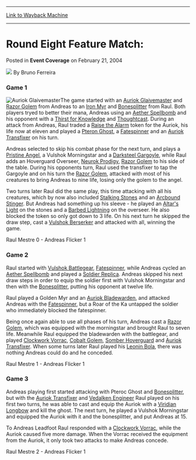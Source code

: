 
---
[Link to Wayback Machine](https://web.archive.org/web/20171030063539/https://magic.wizards.com/en/articles/archive/event-coverage/round-eight-feature-match-2004-02-21-0)

[_metadata_:author]:- "Bruno Ferreira"
[_metadata_:description]:- "Game 1The game started with an Auriok Glaivemaster and Razor Golem from Andreas to an Iron Myr and Bonesplitter from Raul."
[_metadata_:generator]:- "Drupal 7 (http://drupal.org)"
[_metadata_:node]:- "779526"
[_metadata_:publish_date]:- "2004-02-21"
[_metadata_:source]:- "div-main-content"
[_metadata_:title]:- "Round Eight Feature Match:"
[_metadata_:wayback_capture_timestamp]:- "2017-10-30 06:35:39"
[_metadata_:wayback_raw_url]:- "https://web.archive.org/web/20171030063539id_/https://magic.wizards.com/en/articles/archive/event-coverage/round-eight-feature-match-2004-02-21-0"
[_metadata_:wayback_url]:- "https://magic.wizards.com/en/articles/archive/event-coverage/round-eight-feature-match-2004-02-21-0"
---


Round Eight Feature Match:
==========================



 Posted in **Event Coverage**
 on February 21, 2004 






![](https://media.magic.wizards.com/styles/auth_small/public/generic-avatar-150_628.png)
By Bruno Ferreira











### Game 1

![Auriok Glaivemaster](http://gatherer.wizards.com/Handlers/Image.ashx?type=card&name=Auriok+Glaivemaster)The game started with an [Auriok Glaivemaster](http://gatherer.wizards.com/Pages/Card/Details.aspx?name=Auriok+Glaivemaster) and [Razor Golem](http://gatherer.wizards.com/Pages/Card/Details.aspx?name=Razor+Golem) from Andreas to an [Iron Myr](http://gatherer.wizards.com/Pages/Card/Details.aspx?name=Iron+Myr) and [Bonesplitter](http://gatherer.wizards.com/Pages/Card/Details.aspx?name=Bonesplitter) from Raul. Both players tryed to better their mana, Andreas using an [Aether Spellbomb](http://gatherer.wizards.com/Pages/Card/Details.aspx?name=Aether+Spellbomb) and his opponent with a [Thirst for Knowledge](http://gatherer.wizards.com/Pages/Card/Details.aspx?name=Thirst+for+Knowledge) and [Thoughtcast](http://gatherer.wizards.com/Pages/Card/Details.aspx?name=Thoughtcast). During an attack from Andreas, Raul traded a [Raise the Alarm](http://gatherer.wizards.com/Pages/Card/Details.aspx?name=Raise+the+Alarm) token for the Auriok, his life now at eleven and played a [Pteron Ghost](http://gatherer.wizards.com/Pages/Card/Details.aspx?name=Pteron+Ghost), a [Fatespinner](http://gatherer.wizards.com/Pages/Card/Details.aspx?name=Fatespinner) and an [Auriok Transfixer](http://gatherer.wizards.com/Pages/Card/Details.aspx?name=Auriok+Transfixer) on his turn.

Andreas selected to skip his combat phase for the next turn, and plays a [Pristine Angel](http://gatherer.wizards.com/Pages/Card/Details.aspx?name=Pristine+Angel), a Vulshok Morningstar and a [Darksteel Gargoyle](http://gatherer.wizards.com/Pages/Card/Details.aspx?name=Darksteel+Gargoyle), while Raul adds an Hoverguard Overseer, [Neurok Prodigy](http://gatherer.wizards.com/Pages/Card/Details.aspx?name=Neurok+Prodigy), [Razor Golem](http://gatherer.wizards.com/Pages/Card/Details.aspx?name=Razor+Golem) to his side of the table. During his opponents turn, Raul used the transfixer to tap the Gargoyle and on his turn the [Razor Golem](http://gatherer.wizards.com/Pages/Card/Details.aspx?name=Razor+Golem), attacked with most of his creatures to bring Andreas to nine life, losing only the golem to the angel. 

Two turns later Raul did the same play, this time attacking with all his creatures, which by now also included [Stalking Stones](http://gatherer.wizards.com/Pages/Card/Details.aspx?name=Stalking+Stones) and an [Arcbound Stinger](http://gatherer.wizards.com/Pages/Card/Details.aspx?name=Arcbound+Stinger). But Andreas had something up his sleeve - he played an [Altar's Light](http://gatherer.wizards.com/Pages/Card/Details.aspx?name=Altar%27s+Light) on the stones and a [Barbed Lightning](http://gatherer.wizards.com/Pages/Card/Details.aspx?name=Barbed+Lightning) on the overseer. He also blocked the token so only got down to 3 life. On his next turn he skipped the draw step, cast a [Vulshok Berserker](http://gatherer.wizards.com/Pages/Card/Details.aspx?name=Vulshok+Berserker) and attacked with all, winning the game.

Raul Mestre 0 - Andreas Flicker 1

### Game 2

Raul started with [Vulshok Battlegear](http://gatherer.wizards.com/Pages/Card/Details.aspx?name=Vulshok+Battlegear), [Fatespinner](http://gatherer.wizards.com/Pages/Card/Details.aspx?name=Fatespinner), while Andreas cycled an [Aether Spellbomb](http://gatherer.wizards.com/Pages/Card/Details.aspx?name=Aether+Spellbomb) and played a [Soldier Replica](http://gatherer.wizards.com/Pages/Card/Details.aspx?name=Soldier+Replica). Andreas skipped his next draw steps in order to equip the soldier first with Vulshok Morningstar and then with the [Bonesplitter](http://gatherer.wizards.com/Pages/Card/Details.aspx?name=Bonesplitter), putting his opponent at twelve life.

Raul played a Golden Myr and an [Auriok Bladewarden](http://gatherer.wizards.com/Pages/Card/Details.aspx?name=Auriok+Bladewarden), and attacked Andreas with the [Fatespinner](http://gatherer.wizards.com/Pages/Card/Details.aspx?name=Fatespinner), but a Roar of the Ka untapped the soldier who immediately blocked the fatespinner.

Being once again able to use all phases of his turn, Andreas cast a [Razor Golem](http://gatherer.wizards.com/Pages/Card/Details.aspx?name=Razor+Golem), which was equipped with the morningstar and brought Raul to seven life. Meanwhile Raul equipped the bladewarden with the battlegear, and played [Clockwork Vorrac](http://gatherer.wizards.com/Pages/Card/Details.aspx?name=Clockwork+Vorrac), [Cobalt Golem](http://gatherer.wizards.com/Pages/Card/Details.aspx?name=Cobalt+Golem), [Somber Hoverguard](http://gatherer.wizards.com/Pages/Card/Details.aspx?name=Somber+Hoverguard) and [Auriok Transfixer](http://gatherer.wizards.com/Pages/Card/Details.aspx?name=Auriok+Transfixer). When some turns later Raul played his [Leonin Bola](http://gatherer.wizards.com/Pages/Card/Details.aspx?name=Leonin+Bola), there was nothing Andreas could do and he conceded.

Raul Mestre 1 - Andreas Flicker 1

### Game 3

Andreas playing first started attacking with Pteroc Ghost and [Bonesplitter](http://gatherer.wizards.com/Pages/Card/Details.aspx?name=Bonesplitter), but with the [Auriok Transfixer](http://gatherer.wizards.com/Pages/Card/Details.aspx?name=Auriok+Transfixer) and [Vedalken Engineer](http://gatherer.wizards.com/Pages/Card/Details.aspx?name=Vedalken+Engineer) Raul played on his first two turns, he was able to cast and equip the Auriok with a [Viridian Longbow](http://gatherer.wizards.com/Pages/Card/Details.aspx?name=Viridian+Longbow) and kill the ghost. The next turn, he played a Vulshok Morningstar and equipped the Auriok with it and the bonesplitter, and put Andreas at 15.

To Andreas Leadfoot Raul responded with a [Clockwork Vorrac](http://gatherer.wizards.com/Pages/Card/Details.aspx?name=Clockwork+Vorrac), while the Auriok caused five more damage. When the Vorrac received the equipment from the Auriok, it only took two attacks to make Andreas concede.

Raul Mestre 2 - Andreas Flicker 1







